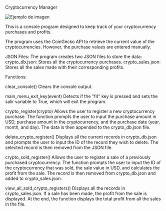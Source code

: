 Cryptocurrency Manager

![Ejemplo de imagen](images/crypto_manager_image.png)


This is a console program designed to keep track of your cryptocurrency purchases and profits. 

The program uses the CoinGecko API to retrieve the current value of the cryptocurrencies. 
However, the purchase values are entered manually.

JSON Files:
The program creates two JSON files to store the data:
crypto_db.json: Stores all the cryptocurrency purchases.
crypto_sales.json: Stores all the sales made with their corresponding profits.


Functions:

clear_console()
Clears the console output.

main_menu_exit_key(event)
Detects if the "f4" key is pressed and sets the salir variable to True, which will exit the program.

crypto_register(crypto)
Allows the user to register a new cryptocurrency purchase. 
The function prompts the user to input the purchase amount in USD, purchase amount in the cryptocurrency, 
and the purchase date (year, month, and day). The data is then appended to the crypto_db.json file.

delete_crypto_register()
Displays all the current records in crypto_db.json and prompts the user to input the ID of the record they wish to delete. 
The selected record is then removed from the JSON file.

crypto_sold_register()
Allows the user to register a sale of a previously purchased cryptocurrency. 
The function prompts the user to input the ID of the cryptocurrency that was sold, 
the sale value in USD, and calculates the profit from the sale. The record is then 
removed from crypto_db.json and added to crypto_sales.json.

view_all_sold_crypto_registers()
Displays all the records in crypto_sales.json. If a sale has been made, the profit from the sale is displayed. 
At the end, the function displays the total profit from all the sales in the file.
